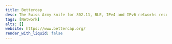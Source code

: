 ```yaml
---
title: Bettercap
desc: The Swiss Army knife for 802.11, BLE, IPv4 and IPv6 networks reconnaissance and MITM attacks.
tags: [Network]
alts: []
website: https://www.bettercap.org/
render_with_liquid: false
---
```


